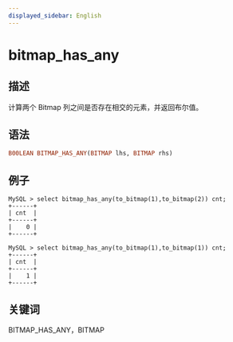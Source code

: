 ```yaml
---
displayed_sidebar: English
---
```


# bitmap_has_any

## 描述

计算两个 Bitmap 列之间是否存在相交的元素，并返回布尔值。

## 语法

```Haskell
B00LEAN BITMAP_HAS_ANY(BITMAP lhs, BITMAP rhs)
```

## 例子

```Plain Text
MySQL > select bitmap_has_any(to_bitmap(1),to_bitmap(2)) cnt;
+------+
| cnt  |
+------+
|    0 |
+------+

MySQL > select bitmap_has_any(to_bitmap(1),to_bitmap(1)) cnt;
+------+
| cnt  |
+------+
|    1 |
+------+
```

## 关键词

BITMAP_HAS_ANY，BITMAP